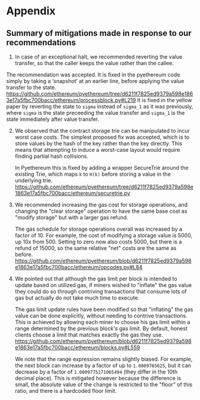 # Appendix

## Summary of mitigations made in response to our recommendations

<!-- 1. Ethash parameters. -->
<!--     30000 blocks per epoch, 2**23 bytes of growth per epoch. This is still 730 MB per year. 2GB graphics cards will be unusable in around 16 months from launch. -->

<!-- https://github.com/ethereum/ethash/blob/b5e1bd68065b97213f8b5f884cf1b24e2d4357cd/src/libethash/ethash.h#L31 -->

1. In case of an exceptional halt, we recommended reverting the value transfer, so that the caller keeps the value rather than the callee.

  The recommendation was accepted. It is fixed in the pyethereum code simply by taking a ‘snapshot’ at an earlier line, before applying the value transfer to the state.
	https://github.com/ethereum/pyethereum/tree/d6211f7825ed9379a598e1863e17a5fbc700bacc/ethereum/processblock.py#L219
  It is fixed in the yellow paper by reverting the state to `sigma` instead of `sigma_1` as it was previously, where `sigma` is the state preceeding the value transfer and `sigma_1` is the state immediately after value transfer.

2. We observed that the contract storage trie can be manipulated to incur worst case costs. The simplest proposed fix was accepted, which is to store values by the hash of the key rather than the key directly. This means that attempting to induce a worst-case layout would require finding partial hash collisions.

    In Pyethereum this is fixed by adding a wrapper SecureTrie around the existing Trie, which maps `k` to `H(k)` before storing a value in the underlying trie.
	https://github.com/ethereum/pyethereum/tree/d6211f7825ed9379a598e1863e17a5fbc700bacc/ethereum/securetrie.py

3. We recommended increasing the gas cost for storage operations, and changing the "clear storage" operation to have the same base cost as "modify storage" but with a larger gas refund.
 
   The gas schedule for storage operations overall was increased by a factor of 10. For example, the cost of modifying a storage value is 5000, up 10x from 500. Setting to zero now also costs 5000, but there is a refund of 15000, so the same relative "net" costs are the same as before.
https://github.com/ethereum/pyethereum/blob/d6211f7825ed9379a598e1863e17a5fbc700bacc/ethereum/opcodes.py#L84

4. We pointed out that although the gas limit per block is intended to update based on utilized gas, if miners wished to "inflate" the gas value they could do so through contriving transactions that consume lots of gas but actually do not take much time to execute.

   The gas limit update rules have been modified so that "inflating" the gas value can be done explicitly, without needing to contrive transactions. This is achieved by allowing each miner to choose his gas limit within a range determined by the previous block's gas limit. By default, honest clients choose a limit that matches exactly the gas they use.
https://github.com/ethereum/pyethereum/blob/d6211f7825ed9379a598e1863e17a5fbc700bacc/ethereum/blocks.py#L559
     
    We note that the range expression remains slightly biased. For example, the next block can increase by a factor of up to `1.0009765625`, but it can decrease by a factor of `1.0009775171065494` (they differ in the 10th decimal place). This is mitigated however because the difference is small, the absolute value of the change is restricted to the "floor" of this ratio, and there is a hardcoded floor limit.

<!-- ## Concerns not addressed -->

<!--  1. Miner bomb. -->
<!--   (TODO: How mnuch did we agree the storage could increase by?) -->
   
<!--  2. An opcode for inspecting the stack. -->
<!--    However the workaround we provide is effective enough. -->

<!--  3. Changes to the yellowpaper? -->
<!--   (TODO: We either need to make a more specific recommendation about the yellowpaper or tone down our complaints about it) -->
